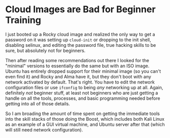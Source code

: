 # Cloud Images are Bad for Beginner Training

I just booted up a Rocky cloud image and realized the only way to get
a password on it was setting up `cloud-init` or dropping to the init
shell, disabling selinux, and editing the password file, true hacking
skills to be sure, but absolutely not for beginners.

Then after reading some recommendations out there I looked for the
"minimal" versions to essentially do the same but with an ISO image.
Ubuntu has entirely dropped support for their minimal image (so you
can't even find it) and Rocky and Alma have it, but they don't boot with
any network activated by default. That's right. You have to edit the
network configuration files or use `ifconfig` to being *any* networking
up at all. Again, definitely *not* beginner stuff, at least not
beginners who are just getting a handle on all the tools, processes, and
basic programming needed before getting into all of those details.

So I am broading the amount of time spent on getting the immediate tools
into the skill stacks of those doing the Boost, which includes both Kali
Linux as an example of a GUI virtual machine, and Ubuntu server after
that (which will still need network configuration).
